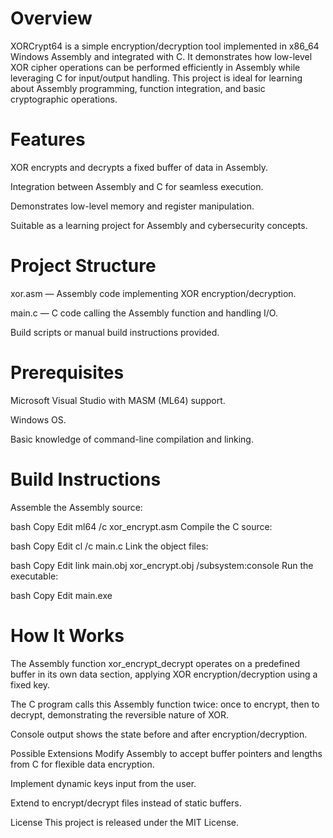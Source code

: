 # Overview
XORCrypt64 is a simple encryption/decryption tool implemented in x86_64 Windows Assembly and integrated with C. It demonstrates how low-level XOR cipher operations can be performed efficiently in Assembly while leveraging C for input/output handling. This project is ideal for learning about Assembly programming, function integration, and basic cryptographic operations.

# Features
XOR encrypts and decrypts a fixed buffer of data in Assembly.

Integration between Assembly and C for seamless execution.

Demonstrates low-level memory and register manipulation.

Suitable as a learning project for Assembly and cybersecurity concepts.

# Project Structure
xor.asm — Assembly code implementing XOR encryption/decryption.

main.c — C code calling the Assembly function and handling I/O.

Build scripts or manual build instructions provided.

# Prerequisites
Microsoft Visual Studio with MASM (ML64) support.

Windows OS.

Basic knowledge of command-line compilation and linking.

# Build Instructions
Assemble the Assembly source:

bash
Copy
Edit
ml64 /c xor_encrypt.asm
Compile the C source:

bash
Copy
Edit
cl /c main.c
Link the object files:

bash
Copy
Edit
link main.obj xor_encrypt.obj /subsystem:console
Run the executable:

bash
Copy
Edit
main.exe
# How It Works
The Assembly function xor_encrypt_decrypt operates on a predefined buffer in its own data section, applying XOR encryption/decryption using a fixed key.

The C program calls this Assembly function twice: once to encrypt, then to decrypt, demonstrating the reversible nature of XOR.

Console output shows the state before and after encryption/decryption.

Possible Extensions
Modify Assembly to accept buffer pointers and lengths from C for flexible data encryption.

Implement dynamic keys input from the user.

Extend to encrypt/decrypt files instead of static buffers.

License
This project is released under the MIT License.

